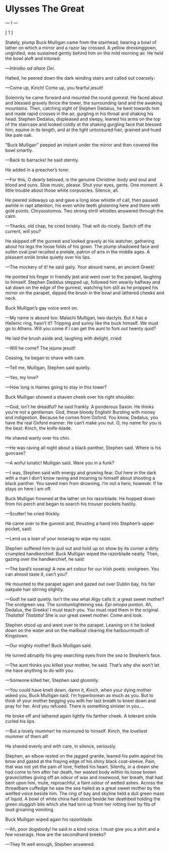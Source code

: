 # Ulysses The Great

— I —


[ 1 ]

Stately, plump Buck Mulligan came from the stairhead, bearing a bowl of
lather on which a mirror and a razor lay crossed. A yellow
dressinggown, ungirdled, was sustained gently behind him on the mild
morning air. He held the bowl aloft and intoned:

—_Introibo ad altare Dei_.

Halted, he peered down the dark winding stairs and called out coarsely:

—Come up, Kinch! Come up, you fearful jesuit!

Solemnly he came forward and mounted the round gunrest. He faced about
and blessed gravely thrice the tower, the surrounding land and the
awaking mountains. Then, catching sight of Stephen Dedalus, he bent
towards him and made rapid crosses in the air, gurgling in his throat
and shaking his head. Stephen Dedalus, displeased and sleepy, leaned
his arms on the top of the staircase and looked coldly at the shaking
gurgling face that blessed him, equine in its length, and at the light
untonsured hair, grained and hued like pale oak.

"Buck Mulligan" peeped an instant under the mirror and then covered the
bowl smartly.

—Back to barracks! he said sternly.

He added in a preacher’s tone:

—For this, O dearly beloved, is the genuine Christine: body and soul
and blood and ouns. Slow music, please. Shut your eyes, gents. One
moment. A little trouble about those white corpuscles. Silence, all.

He peered sideways up and gave a long slow whistle of call, then paused
awhile in rapt attention, his even white teeth glistening here and
there with gold points. Chrysostomos. Two strong shrill whistles
answered through the calm.

—Thanks, old chap, he cried briskly. That will do nicely. Switch off
the current, will you?

He skipped off the gunrest and looked gravely at his watcher, gathering
about his legs the loose folds of his gown. The plump shadowed face and
sullen oval jowl recalled a prelate, patron of arts in the middle ages.
A pleasant smile broke quietly over his lips.

—The mockery of it! he said gaily. Your absurd name, an ancient Greek!

He pointed his finger in friendly jest and went over to the parapet,
laughing to himself. Stephen Dedalus stepped up, followed him wearily
halfway and sat down on the edge of the gunrest, watching him still as
he propped his mirror on the parapet, dipped the brush in the bowl and
lathered cheeks and neck.

Buck Mulligan’s gay voice went on.

—My name is absurd too: Malachi Mulligan, two dactyls. But it has a
Hellenic ring, hasn’t it? Tripping and sunny like the buck himself. We
must go to Athens. Will you come if I can get the aunt to fork out
twenty quid?

He laid the brush aside and, laughing with delight, cried:

—Will he come? The jejune jesuit!

Ceasing, he began to shave with care.

—Tell me, Mulligan, Stephen said quietly.

—Yes, my love?

—How long is Haines going to stay in this tower?

Buck Mulligan showed a shaven cheek over his right shoulder.

—God, isn’t he dreadful? he said frankly. A ponderous Saxon. He thinks
you’re not a gentleman. God, these bloody English! Bursting with money
and indigestion. Because he comes from Oxford. You know, Dedalus, you
have the real Oxford manner. He can’t make you out. O, my name for you
is the best: Kinch, the knife-blade.

He shaved warily over his chin.

—He was raving all night about a black panther, Stephen said. Where is
his guncase?

—A woful lunatic! Mulligan said. Were you in a funk?

—I was, Stephen said with energy and growing fear. Out here in the dark
with a man I don’t know raving and moaning to himself about shooting a
black panther. You saved men from drowning. I’m not a hero, however. If
he stays on here I am off.

Buck Mulligan frowned at the lather on his razorblade. He hopped down
from his perch and began to search his trouser pockets hastily.

—Scutter! he cried thickly.

He came over to the gunrest and, thrusting a hand into Stephen’s upper
pocket, said:

—Lend us a loan of your noserag to wipe my razor.

Stephen suffered him to pull out and hold up on show by its corner a
dirty crumpled handkerchief. Buck Mulligan wiped the razorblade neatly.
Then, gazing over the handkerchief, he said:

—The bard’s noserag! A new art colour for our Irish poets: snotgreen.
You can almost taste it, can’t you?

He mounted to the parapet again and gazed out over Dublin bay, his fair
oakpale hair stirring slightly.

—God! he said quietly. Isn’t the sea what Algy calls it: a great sweet
mother? The snotgreen sea. The scrotumtightening sea. _Epi oinopa
ponton_. Ah, Dedalus, the Greeks! I must teach you. You must read them
in the original. _Thalatta! Thalatta!_ She is our great sweet mother.
Come and look.

Stephen stood up and went over to the parapet. Leaning on it he looked
down on the water and on the mailboat clearing the harbourmouth of
Kingstown.

—Our mighty mother! Buck Mulligan said.

He turned abruptly his grey searching eyes from the sea to Stephen’s
face.

—The aunt thinks you killed your mother, he said. That’s why she won’t
let me have anything to do with you.

—Someone killed her, Stephen said gloomily.

—You could have knelt down, damn it, Kinch, when your dying mother
asked you, Buck Mulligan said. I’m hyperborean as much as you. But to
think of your mother begging you with her last breath to kneel down and
pray for her. And you refused. There is something sinister in you....

He broke off and lathered again lightly his farther cheek. A tolerant
smile curled his lips.

—But a lovely mummer! he murmured to himself. Kinch, the loveliest
mummer of them all!

He shaved evenly and with care, in silence, seriously.

Stephen, an elbow rested on the jagged granite, leaned his palm against
his brow and gazed at the fraying edge of his shiny black coat-sleeve.
Pain, that was not yet the pain of love, fretted his heart. Silently,
in a dream she had come to him after her death, her wasted body within
its loose brown graveclothes giving off an odour of wax and rosewood,
her breath, that had bent upon him, mute, reproachful, a faint odour of
wetted ashes. Across the threadbare cuffedge he saw the sea hailed as a
great sweet mother by the wellfed voice beside him. The ring of bay and
skyline held a dull green mass of liquid. A bowl of white china had
stood beside her deathbed holding the green sluggish bile which she had
torn up from her rotting liver by fits of loud groaning vomiting.

Buck Mulligan wiped again his razorblade.

—Ah, poor dogsbody! he said in a kind voice. I must give you a shirt
and a few noserags. How are the secondhand breeks?

—They fit well enough, Stephen answered.
